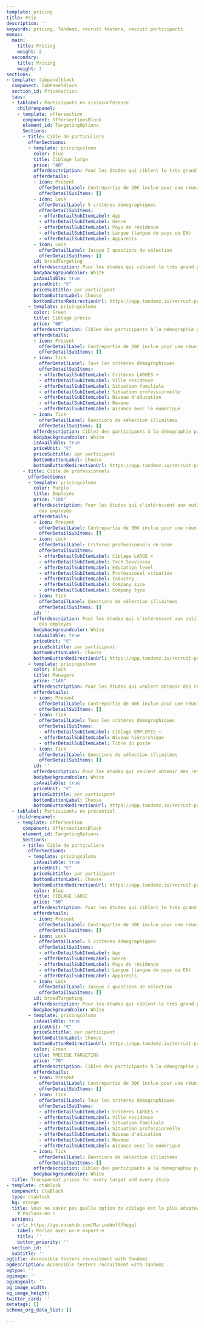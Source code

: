 ```yaml
---
template: pricing
title: Prix
description: ''
keywords: pricing, Tandemz, recruit testers, recruit participants
menus:
  main:
    title: Pricing
    weight: 2
  secondary:
    title: Pricing
    weight: 3
sections:
- template: tabpanelblock
  component: TabPanelBlock
  section_id: PriceSection
  tabs:
  - tablabel: Participants en visioconférence
    childrenpanel:
    - template: offersection
      component: OffersectionsBlock
      element_id: TargetingOptions
      Sections:
      - title: Cible de particuliers
        offerSections:
        - template: pricingcolumn
          color: Blue
          title: Ciblage large
          price: "40"
          offerdesctription: Pour les études qui ciblent le très grand public
          offerdetails:
          - icon: Present
            offerDetailLabel: Contrepartie de 20€ inclue pour une réunion de 30 min
            offerDetailSubItems: []
          - icon: Lock
            offerDetailLabel: 5 critères démographiques
            offerDetailSubItems:
            - offerDetailSubItemLabel: Age
            - offerDetailSubItemLabel: Genre
            - offerDetailSubItemLabel: Pays de résidence
            - offerDetailSubItemLabel: Langue (langue du pays ou EN)
            - offerDetailSubItemLabel: Appareils
          - icon: Lock
            offerDetailLabel: Jusque 3 questions de sélection
            offerDetailSubItems: []
          id: broadTargeting
          offerdescription: Pour les études qui ciblent le très grand public
          bodybackgroundcolor: White
          isAvailable: true
          priceUnit: "€"
          priceSubtitle: par participant
          bottomButtonLabel: Choose
          bottomButtonRedirectionUrl: https://app.tandemz.io/recruit-participants
        - template: pricingcolumn
          color: Green
          title: Ciblage précis
          price: "60"
          offerdesctription: Ciblez des participants à la démographie précise
          offerdetails:
          - icon: Present
            offerDetailLabel: Contrepartie de 20€ inclue pour une réunion de 30 min
            offerDetailSubItems: []
          - icon: Tick
            offerDetailLabel: Tous les critères démographiques
            offerDetailSubItems:
            - offerDetailSubItemLabel: Critères LARGES +
            - offerDetailSubItemLabel: Ville residence
            - offerDetailSubItemLabel: Situation familiale
            - offerDetailSubItemLabel: Situation professionnelle
            - offerDetailSubItemLabel: Niveau d'éducation
            - offerDetailSubItemLabel: Revenu
            - offerDetailSubItemLabel: Aisance avec le numérique
          - icon: Tick
            offerDetailLabel: Questions de sélection illimitées
            offerDetailSubItems: []
          offerdescription: Ciblez des participants à la démographie précise
          bodybackgroundcolor: White
          isAvailable: true
          priceUnit: "€"
          priceSubtitle: par participant
          bottomButtonLabel: Choose
          bottomButtonRedirectionUrl: https://app.tandemz.io/recruit-participants
      - title: Cible de professionnels
        offerSections:
        - template: pricingcolumn
          color: Purple
          title: Employés
          price: "100"
          offerdesctription: Pour les études qui s'intéressent aux outils et process
            des employés
          offerdetails:
          - icon: Present
            offerDetailLabel: Contrepartie de 30€ inclue pour une réunion de 30 min
            offerDetailSubItems: []
          - icon: Lock
            offerDetailLabel: Critères professionnels de base
            offerDetailSubItems:
            - offerDetailSubItemLabel: Ciblage LARGE +
            - offerDetailSubItemLabel: Tech Savviness
            - offerDetailSubItemLabel: Education level
            - offerDetailSubItemLabel: Professional situation
            - offerDetailSubItemLabel: Industry
            - offerDetailSubItemLabel: Company size
            - offerDetailSubItemLabel: Company type
          - icon: Tick
            offerDetailLabel: Questions de sélection illimitées
            offerDetailSubItems: []
          id: ''
          offerdescription: Pour les études qui s'intéressent aux outils et process
            des employés
          bodybackgroundcolor: White
          isAvailable: true
          priceUnit: "€"
          priceSubtitle: par participant
          bottomButtonLabel: Choose
          bottomButtonRedirectionUrl: https://app.tandemz.io/recruit-participants
        - template: pricingcolumn
          color: Black
          title: Managers
          price: "140"
          offerdesctription: Pour les études qui veulent obtenir des retours de décisionnaires
          offerdetails:
          - icon: Present
            offerDetailLabel: Contrepartie de 40€ inclue pour une réunion de 30 min
            offerDetailSubItems: []
          - icon: Tick
            offerDetailLabel: Tous les critères démographiques
            offerDetailSubItems:
            - offerDetailSubItemLabel: Ciblage EMPLOYES +
            - offerDetailSubItemLabel: Niveau hiérarchique
            - offerDetailSubItemLabel: Titre du poste
          - icon: Tick
            offerDetailLabel: Questions de sélection illimitées
            offerDetailSubItems: []
          id: ''
          offerdescription: Pour les études qui veulent obtenir des retours de décisionnaires
          bodybackgroundcolor: White
          isAvailable: true
          priceUnit: "€"
          priceSubtitle: per participant
          bottomButtonLabel: Choose
          bottomButtonRedirectionUrl: https://app.tandemz.io/recruit-participants
  - tablabel: Participants en présentiel
    childrenpanel:
    - template: offersection
      component: OffersectionsBlock
      element_id: TargetingOptions
      Sections:
      - title: Cible de particuliers
        offerSections:
        - template: pricingcolumn
          isAvailable: true
          priceUnit: "€"
          priceSubtitle: par participant
          bottomButtonLabel: Choose
          bottomButtonRedirectionUrl: https://app.tandemz.io/recruit-participants
          color: Blue
          title: CIBLAGE LARGE
          price: "50"
          offerdesctription: Pour les études qui ciblent le très grand public
          offerdetails:
          - icon: Present
            offerDetailLabel: Contrepartie de 30€ inclue pour une réunion de 30 min
            offerDetailSubItems: []
          - icon: Lock
            offerDetailLabel: 5 critères démographiques
            offerDetailSubItems:
            - offerDetailSubItemLabel: Age
            - offerDetailSubItemLabel: Genre
            - offerDetailSubItemLabel: Pays de résidence
            - offerDetailSubItemLabel: Langue (langue du pays ou EN)
            - offerDetailSubItemLabel: Appareils
          - icon: Lock
            offerDetailLabel: Jusque 3 questions de sélection
            offerDetailSubItems: []
          id: broadTargeting
          offerdescription: Pour les études qui ciblent le très grand public
          bodybackgroundcolor: White
        - template: pricingcolumn
          isAvailable: true
          priceUnit: "€"
          priceSubtitle: per participant
          bottomButtonLabel: Choose
          bottomButtonRedirectionUrl: https://app.tandemz.io/recruit-participants
          color: Green
          title: PRECISE TARGETING
          price: "70"
          offerdesctription: Ciblez des participants à la démographie précise
          offerdetails:
          - icon: Present
            offerDetailLabel: Contrepartie de 30€ inclue pour une réunion de 30 min
            offerDetailSubItems: []
          - icon: Tick
            offerDetailLabel: Tous les critères démographiques
            offerDetailSubItems:
            - offerDetailSubItemLabel: Critères LARGES +
            - offerDetailSubItemLabel: Ville residence
            - offerDetailSubItemLabel: Situation familiale
            - offerDetailSubItemLabel: Situation professionnelle
            - offerDetailSubItemLabel: Niveau d'éducation
            - offerDetailSubItemLabel: Revenu
            - offerDetailSubItemLabel: Aisance avec le numérique
          - icon: Tick
            offerDetailLabel: Questions de sélection illimitées
            offerDetailSubItems: []
          offerdescription: Ciblez des participants à la démographie précise
          bodybackgroundcolor: White
  title: Transparent prices for every target and every study
- template: ctablock
  component: CtaBlock
  type: ctablock
  bg: orange
  title: Vous ne savez pas quelle option de ciblage est la plus adaptée à vos besoins
    ? Parlons-en !
  actions:
  - url: https://go.oncehub.com/MarineWolffhugel
    label: Parlez avec un·e expert·e
    title: ''
    button_priority: ''
  section_id: ''
  subtitle: ''
ogtitle: Accessible testers recruitment with Tandemz
ogdescription: Accessible testers recruitment with Tandemz
ogtype: ''
ogimage: ''
ogimagealt: ''
og_image_width: 
og_image_height: 
twitter_card: ''
metatags: []
schema_org_data_list: []

---
```

